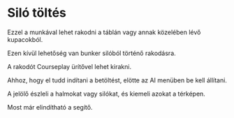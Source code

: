 # Siló töltés

  
  
Ezzel a munkával lehet rakodni a táblán vagy annak közelében lévő kupacokból.  
  
Ezen kívül lehetőség van bunker silóból történő rakodásra.  
  
A rakodót Courseplay ürítővel lehet kirakni.  
  


  
  
Ahhoz, hogy el tudd indítani a betöltést, elötte az AI menüben be kell állítani.  
  
A jelölő észleli a halmokat vagy silókat, és kiemeli azokat a térképen.  
  
Most már elindítható a segítő.  
  



